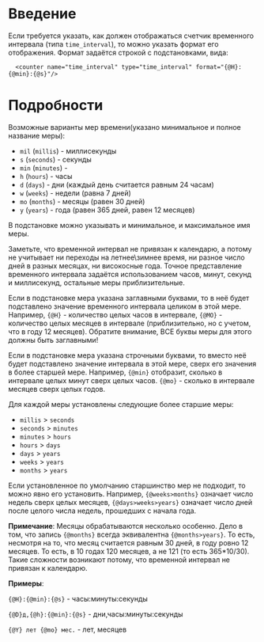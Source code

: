 # Введение #

Если требуется указать, как должен отображаться счетчик временного интервала (типа `time_interval`), то можно указать формат его отображения. Формат задаётся строкой с подстановками, вида:
```
  <counter name="time_interval" type="time_interval" format="{@H}:{@min}:{@s}"/>
```

# Подробности #

Возможные варианты мер времени(указано минимальное и полное название меры):
  * `mil` (`millis`) - миллисекунды
  * `s` (`seconds`) - секунды
  * `min` (`minutes`) -
  * `h` (`hours`) - часы
  * `d` (`days`) - дни (каждый день считается равным 24 часам)
  * `w` (`weeks`) - недели (равна 7 дней)
  * `mo` (`months`) - месяцы (равен 30 дней)
  * `y` (`years`) - года (равен 365 дней, равен 12 месяцев)

В подстановке можно указывать и минимальное, и максимальное имя меры.

Заметьте, что временной интервал не привязан к календарю, а потому не учитывает ни переходы на летнее\зимнее время, ни разное число дней в разных месяцах, ни високосные года. Точное представление временного интервала задаётся использованием часов, минут, секунд и миллисекунд, остальные меры приблизительные.

Если в подстановке мера указана заглавными буквами, то в неё будет подставлено значение временного интервала целиком в этой мере. Например,
`{@H}` - количество целых часов в интервале, `{@MO}` - количество целых месяцев в интервале (приблизительно, но с учетом, что в году 12 месяцев). Обратите внимание, ВСЕ буквы меры для этого должны быть заглавными!

Если в подстановке мера указана строчными буквами, то вместо неё будет подставлено значение интервала в этой мере, сверх его значения в более старшей мере. Например, `{@min}` отобразит, сколько в интервале целых минут сверх целых часов. `{@mo}` - сколько в интервале месяцев сверх целых годов.

Для каждой меры установлены следующие более старшие меры:
  * `millis` > `seconds`
  * `seconds` > `minutes`
  * `minutes` > `hours`
  * `hours` > `days`
  * `days` > `years`
  * `weeks` > `years`
  * `months` > `years`

Если установленное по умолчанию старшинство мер не подходит, то можно явно его установить. Например, `{@weeks>months}` означает число недель сверх целых месяцев, `{@days>weeks>years}` означает число дней после целого числа недель, прошедших с начала года.

**Примечание**: Месяцы обрабатываются несколько особенно. Дело в том, что запись `{@months}` всегда эквивалентна `{@months>years}`. То есть, несмотря на то, что месяц считается равным 30 дней, в году ровно 12 месяцев. То есть, в 10 годах 120 месяцев, а не 121 (то есть 365\*10/30). Такие сложности возникают потому, что временной интервал не привязан к календарю.

**Примеры**:

`{@H}:{@min}:{@s}` - часы:минуты:секунды

`{@D}д,{@h}:{@min}:{@s}` - дни,часы:минуты:секунды

`{@Y} лет {@mo} мес.` - лет, месяцев